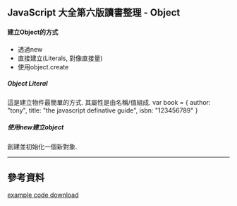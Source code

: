 JavaScript 大全第六版讀書整理 - Object
------

#### 建立Object的方式

- 透過new
- 直接建立(Literals, 對像直接量)
- 使用object.create

##### Object Literal
這是建立物件最簡單的方式. 其屬性是由名稱/值組成.
var book = {
author: "tony",
title: "the javascript definative guide",
isbn: "123456789"
}

##### 使用new建立object
創建並初始化一個新對象.







----------
參考資料
------
[example code download](http://examples.oreilly.com/9780596805531/)


